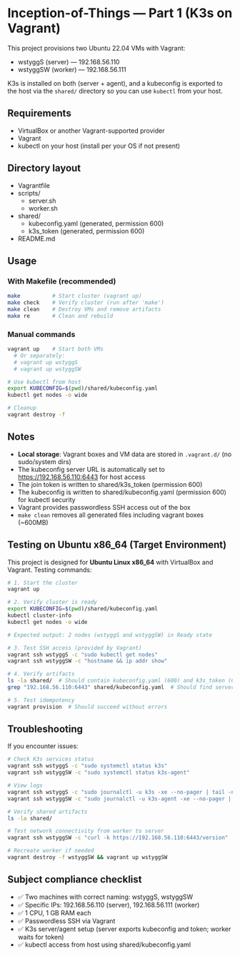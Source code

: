 # Inception-of-Things — Part 1 (K3s on Vagrant)

This project provisions two Ubuntu 22.04 VMs with Vagrant:
- wstyggS (server) — 192.168.56.110
- wstyggSW (worker) — 192.168.56.111

K3s is installed on both (server + agent), and a kubeconfig is exported to the host via the `shared/` directory so you can use `kubectl` from your host.

## Requirements
- VirtualBox or another Vagrant-supported provider
- Vagrant
- kubectl on your host (install per your OS if not present)

## Directory layout
- Vagrantfile
- scripts/
  - server.sh
  - worker.sh
- shared/
  - kubeconfig.yaml (generated, permission 600)
  - k3s_token (generated, permission 600)
- README.md

## Usage

### With Makefile (recommended)
```bash
make          # Start cluster (vagrant up)
make check    # Verify cluster (run after 'make')
make clean    # Destroy VMs and remove artifacts
make re       # Clean and rebuild
```

### Manual commands
```bash
vagrant up    # Start both VMs
  # Or separately:
  # vagrant up wstyggS
  # vagrant up wstyggSW

# Use kubectl from host
export KUBECONFIG=$(pwd)/shared/kubeconfig.yaml
kubectl get nodes -o wide

# Cleanup
vagrant destroy -f
```

## Notes
- **Local storage**: Vagrant boxes and VM data are stored in `.vagrant.d/` (no sudo/system dirs)
- The kubeconfig server URL is automatically set to https://192.168.56.110:6443 for host access
- The join token is written to shared/k3s_token (permission 600)
- The kubeconfig is written to shared/kubeconfig.yaml (permission 600) for kubectl security
- Vagrant provides passwordless SSH access out of the box
- `make clean` removes all generated files including vagrant boxes (~600MB)

## Testing on Ubuntu x86_64 (Target Environment)

This project is designed for **Ubuntu Linux x86_64** with VirtualBox and Vagrant. Testing commands:

```bash
# 1. Start the cluster
vagrant up

# 2. Verify cluster is ready
export KUBECONFIG=$(pwd)/shared/kubeconfig.yaml
kubectl cluster-info
kubectl get nodes -o wide

# Expected output: 2 nodes (wstyggS and wstyggSW) in Ready state

# 3. Test SSH access (provided by Vagrant)
vagrant ssh wstyggS -c "sudo kubectl get nodes"
vagrant ssh wstyggSW -c "hostname && ip addr show"

# 4. Verify artifacts
ls -la shared/  # Should contain kubeconfig.yaml (600) and k3s_token (600)
grep "192.168.56.110:6443" shared/kubeconfig.yaml  # Should find server URL

# 5. Test idempotency
vagrant provision  # Should succeed without errors
```

## Troubleshooting

If you encounter issues:

```bash
# Check K3s services status
vagrant ssh wstyggS -c "sudo systemctl status k3s"
vagrant ssh wstyggSW -c "sudo systemctl status k3s-agent"

# View logs
vagrant ssh wstyggS -c "sudo journalctl -u k3s -xe --no-pager | tail -n 50"
vagrant ssh wstyggSW -c "sudo journalctl -u k3s-agent -xe --no-pager | tail -n 50"

# Verify shared artifacts
ls -la shared/

# Test network connectivity from worker to server
vagrant ssh wstyggSW -c "curl -k https://192.168.56.110:6443/version"

# Recreate worker if needed
vagrant destroy -f wstyggSW && vagrant up wstyggSW
```

## Subject compliance checklist
- ✅ Two machines with correct naming: wstyggS, wstyggSW
- ✅ Specific IPs: 192.168.56.110 (server), 192.168.56.111 (worker)
- ✅ 1 CPU, 1 GB RAM each
- ✅ Passwordless SSH via Vagrant
- ✅ K3s server/agent setup (server exports kubeconfig and token; worker waits for token)
- ✅ kubectl access from host using shared/kubeconfig.yaml
